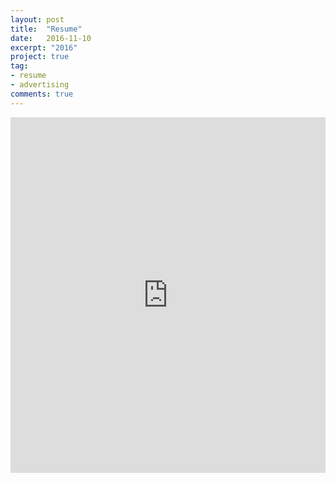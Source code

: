 ```yaml
---
layout: post
title:  "Resume"
date:   2016-11-10
excerpt: "2016"
project: true
tag:
- resume
- advertising
comments: true
---
```

<style>
.responsive-wrap iframe{ max-width: 100%;}
</style>
<div class="responsive-wrap">
<!-- this is the embed code provided by Google -->
  <iframe src="https://docs.google.com/document/d/1A-RVenEkFh17JzVRvAcS4n2RnyecJAa5tbBBTQjRfqo/pub?embedded=true" frameborder="0" width="960" height="569" allowfullscreen="true" mozallowfullscreen="true" webkitallowfullscreen="true"></iframe>
<!-- Google embed ends -->
</div>
